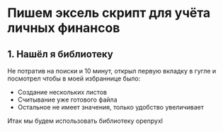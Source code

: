 # Пишем эксель скрипт для учёта личных финансов  

## 1. Нашёл я библиотеку  
Не потратив на поиски и 10 минут, открыл первую вкладку в гугле и посмотрел чтобы в моей избраннице было:  
+ Создание нескольких листов  
+ Считывание уже готового файла  
+ Остальное не имеет значения, только удобство увеличивает  

Итак мы будем использовать библиотеку openpyxl
